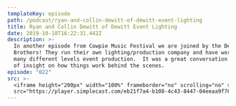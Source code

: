 ```yaml
---
templateKey: episode
path: /podcast/ryan-and-collin-dewitt-of-dewitt-event-lighting
title: Ryan and Collin Dewitt of Dewitt Event Lighting
date: 2019-10-18T16:22:31.442Z
description: >-
  In another episode from Cowpie Music Festival we are joined by the Dewitt
  Brothers! They run their own lighting/production company and have worked in
  many different levels event production.  It was a great conversation with lots
  of insight on how things work behind the scenes.
episode: "022"
src: >-
  <iframe height="200px" width="100%" frameborder="no" scrolling="no" seamless
  src="https://player.simplecast.com/eb21f7a4-b108-4c43-8447-04eeaa9f76ca?dark=false"></iframe>
---
```

